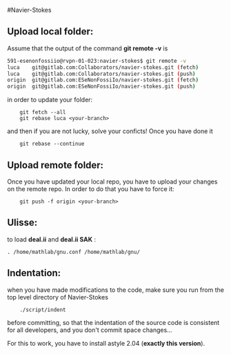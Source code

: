 #Navier-Stokes

## Upload local folder:

Assume that the output of the command **git remote -v** is

```bash
591-esenonfossiio@rvpn-01-023:navier-stokes$ git remote -v 
luca	git@gitlab.com:Collaborators/navier-stokes.git (fetch)
luca	git@gitlab.com:Collaborators/navier-stokes.git (push)
origin	git@gitlab.com:ESeNonFossiIo/navier-stokes.git (fetch)
origin	git@gitlab.com:ESeNonFossiIo/navier-stokes.git (push)
```

in order to update your folder:

```
	git fetch --all
    git rebase luca <your-branch>
```

and then if you are not lucky, solve your conficts!
Once you have done it
```
	git rebase --continue
```

## Upload remote folder:

Once you have updated your local repo, you have to upload your changes on the remote repo. In order to do that you have to force it:

```
	git push -f origin <your-branch>
```

## Ulisse:

to load **deal.ii** and **deal.ii SAK** :

	. /home/mathlab/gnu.conf /home/mathlab/gnu/

## Indentation:

when you have made modifications to the code, make sure you run from the top level directory of Navier-Stokes

```
	./script/indent
```
before committing, so that the indentation of the source code is consistent for all developers, and you don't commit space changes...

For this to work, you have to install astyle 2.04 (**exactly this version**). 

